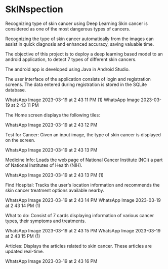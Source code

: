 # SkINspection
Recognizing type of skin cancer using Deep Learning
Skin cancer is considered as one of the most dangerous types of cancers.

Recognizing the type of skin cancer automatically from the images can assist in quick diagnosis and enhanced accuracy, saving valuable time.

The objective of this project is to deploy a deep learning based model to an android application, to detect 7 types of different skin cancers.

The android app is developed using Java in Android Studio.

The user interface of the application consists of login and registration screens. The data entered during registration is stored in the SQLite database.

WhatsApp Image 2023-03-19 at 2 43 11 PM (1)       WhatsApp Image 2023-03-19 at 2 43 11 PM

The Home screen displays the following tiles:

WhatsApp Image 2023-03-19 at 2 43 12 PM

Test for Cancer: Given an input image, the type of skin cancer is displayed on the screen.

WhatsApp Image 2023-03-19 at 2 43 13 PM

Medicine Info: Loads the web page of National Cancer Institute (NCI) a part of National Institutes of Health (NIH).

WhatsApp Image 2023-03-19 at 2 43 13 PM (1)

Find Hospital: Tracks the user's location information and recommends the skin cancer treatment options available nearby.

WhatsApp Image 2023-03-19 at 2 43 14 PM       WhatsApp Image 2023-03-19 at 2 43 14 PM (1)

What to do: Consist of 7 cards displaying information of various cancer types, their symptoms and treatments.

WhatsApp Image 2023-03-19 at 2 43 15 PM       WhatsApp Image 2023-03-19 at 2 43 15 PM (1)

Articles: Displays the articles related to skin cancer. These articles are updated real-time.

WhatsApp Image 2023-03-19 at 2 43 16 PM
